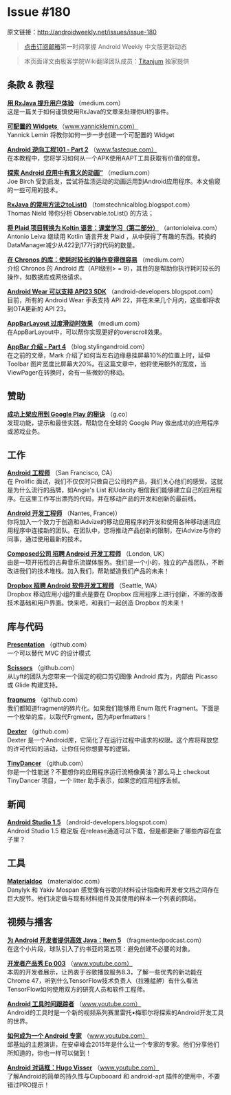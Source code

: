 # Issue #180
>
原文链接：<http://androidweekly.net/issues/issue-180>

> [点击订阅邮箱](http://tinyletter.com/androidweeklycn)第一时间掌握 Android Weekly 中文版更新动态   

> 本页面译文由极客学院Wiki翻译团队成员：[Titanjum](https://github.com/JungleTian) 独家提供

## 条款 & 教程

**[用 RxJava 提升用户体验](https://medium.com/@diolor/improving-ux-with-rxjava-4440a13b157f#.l2idlu88x)**
（medium.com）  
这是一篇关于如何谨慎使用RxJava的文章来处理你UI的事件。

**[可配置的 Widgets ](http://www.yannicklemin.com/all-about-widgets)**
（www.yannicklemin.com）  
Yannick Lemin 将教你如何一步一步创建一个可配置的 Widget

**[Android 逆向工程101 - Part 2](http://www.fasteque.com/android-reverse-engineering-101-part-2/)**
（www.fasteque.com）  
在本教程中，您将学习如何从一个APK使用AAPT工具获取有价值的信息。

**[探索 Android 应用中有意义的动画”](https://medium.com/ribot-labs/exploring-meaningful-motion-on-android-1cd95a4bc61d#.ri4p9k1in)**
（medium.com）  
Joe Birch 受到启发，尝试将盐渍运动的动画运用到Android应用程序。本文偷窥的一些可用的技术。

**[RxJava 的常用方法之toList()](http://tomstechnicalblog.blogspot.com/2015/11/rxjava-operators-tolist.html)**
（tomstechnicalblog.blogspot.com）  
Thomas Nield 带你分析 Observable.toList() 的方法；

**[将 Plaid 项目转换为 Koltin 语言：课堂学习（第二部分）](http://antonioleiva.com/plaid-kotlin-2/)**
（antonioleiva.com）  
Antonio Leiva 继续用 Kotlin 语言开发 Plaid ，从中获得了有趣的东西。转换的DataManager减少从422到177行的代码的数量。

**[在 Chronos 的库：使耗时较长的操作变得很容易](https://medium.com/redmadrobot-mobile/the-chronos-library-making-easier-work-of-long-operations-69c7e2d16946#.qcmy1pued)**
（medium.com）  
介绍 Chronos 的 Android 库（API级别> = 9），其目的是帮助你执行耗时较长的操作，如数据库或网络请求。

**[Android Wear 可以支持 API23 SDK](http://android-developers.blogspot.com/2015/11/api-23-sdk-now-available-for-android.html)**
（android-developers.blogspot.com）  
目前，所有的 Andr​​oid Wear 手表支持 API 22，并在未来几个月内，这些都将收到OTA更新的 API 23。

**[AppBarLayout 过度滑动时效果](https://medium.com/@nullthemall/overscroll-appbarlayout-behavior-e58f1ee2807#.nf37zmjba)**
（medium.com）  
在AppBarLayout中，可以帮你实现更好的overscroll效果。

**[AppBar 介绍 - Part 4](https://blog.stylingandroid.com/appbar-part-4/)**
（blog.stylingandroid.com）  
在之前的文章，Mark 介绍了如何当左右边缘悬挂屏幕10%的位置上时，延伸 Toolbar 图片宽度比屏幕大20%。在这篇文章中，他将使用额外的宽度，当ViewPager在转换时，会有一些微妙的移动。

## 赞助
**[成功上架应用到 Google Play 的秘诀](https://blog.stylingandroid.com/appbar-part-4/)**
（g.co）  
发现功能，提示和最佳实践，帮助您在全球的 Google Play 做出成功的应用程序或游戏业务。

## 工作
**[Android 工程师](http://prolificinteractive.com/jobs/san-francisco/android-engineer.html?gh_jid=41730)**
（San Francisco, CA）  
在 Prolific 面试，我们不仅仅时只做自己公司的产品，我们关心他们的感受。这就是为什么流行的品牌，如Angie's List 和Udacity 相信我们能够建立自己的应用程序。在这里工作写出漂亮的代码，并在移动产品的开发和创新的最前线。

**[Android 开发工程师](https://www.smartrecruiters.com/iAdvize/87346601)**
（Nantes, France)）  
你将加入一个致力于创造和iAdvize的移动应用程序的开发和使用各种移动通讯应用程序中连接新的团队。在团队中，您将推动产品创新的限制，在iAdvize与你的同事，通过使用最新的技术。

**[Composed公司 招聘 Android 开发工程师](https://composed.recruiterbox.com/jobs/fk0halb)**
（London, UK）  
由是一项开拓性的古典音乐流媒体服务。我们是一个小的，独立的产品团队，不断改进我们的技术堆栈。加入我们，帮助塑造我们产品的未来！

**[Dropbox 招聘 Android 软件开发工程师](https://www.dropbox.com/jobs/listing/109128)**
（Seattle, WA）  
Dropbox 移动应用小组的重点是要在 Dropbox 应用程序上进行创新，不断的改善技术基础和用户界面。快来吧，和我们一起创造 Dropbox 的未来！

## 库与代码

**[Presentation](https://github.com/StanKocken/Presentation)**
（github.com）  
一个可以替代 MVC 的设计模式

**[Scissors](https://github.com/lyft/scissors)**
（github.com）  
 从Lyft的团队为您带来一个固定的视口剪切图像 Android 库为，内部由 Picasso 或 Glide 构建支持。
 
**[fragnums](https://github.com/pyricau/fragnums)**
（github.com）  
我们都知道fragment的碎片化。如果我们能够用 Enum 取代 Fragment。下面是一个枚举的库，以取代Frgment，因为#perfmatters！

**[Dexter](https://github.com/karumi/Dexter)**
（github.com）  
Dexter 是一个Android库，它简化了在运行过程中请求的权限。这个库将释放您的许可代码的活动，让你任何你想要写的逻辑。

**[TinyDancer](https://github.com/brianPlummer/TinyDancer)**
（github.com）  
你是一个性能迷？不要想你的应用程序运行流畅像黄油？那么马上 checkout TinyDancer 项目，一个 litter 助手表示，如果您的应用程序丢帧。

## 新闻

**[Android Studio 1.5](http://android-developers.blogspot.com/2015/11/android-studio-15.html)**
（android-developers.blogspot.com）  
Android Studio 1.5 稳定版 在release通道可以下载，但是都更新了哪些内容在盒子里？

## 工具

**[Materialdoc](http://materialdoc.com/)**
（materialdoc.com）  
Danylyk 和 Yakiv Mospan 感觉像有谷歌的材料设计指南和开发者文档之间存在巨大脱节。他们决定做与现有材料组件及其使用的样本一个列表的网站。

## 视频与播客

**[为 Android 开发者提供高效 Java：Item 5](https://www.youtube.com/watch?v=ssC4nX_pP3o)**
（fragmentedpodcast.com）  
在这个小片段，球队引入了约书亚的第五项：避免创建不必要的对象。

**[开发者产品秀 Ep 003](https://www.youtube.com/watch?v=uFOWdNtUgvU&linkId=18932004)**
（www.youtube.com）  
本周的开发者展示，让热衷于谷歌播放服务8.3，了解一些优秀的新功能在Chrome 47，听到什么TensorFlow技术负责人（拉雅艋舺）有什么看法TensorFlow如何使用双方的研究人员和软件工程师。

**[Android 工具时间跟踪者](https://www.youtube.com/watch?v=MEbMkm8jHxs&index=1&list=PLWz5rJ2EKKc_w6fodMGrA1_tsI3pqPbqa&linkId=18923065)**
（www.youtube.com）  
Android的工具时是一个新的视频系列赛里雷托•梅耶尔将探索的Andr​​oid开发工具的世界。


**[如何成为一个 Android 专家](https://www.youtube.com/watch?v=PeKKzeAte30&feature=youtu.be)**
（www.youtube.com）  
邱基灿的主题演讲，在安卓峰会2015年是什么让一个专家的专家。他们分享他们所知道的，你也一样可以做到！

**[Android 对话框：Hugo Visser](https://www.youtube.com/watch?v=i6kpeFuUu80&feature=youtu.be)**
（www.youtube.com）  
了解Android的简单的持久性与Cupbooard 和 android-apt 插件的使用中，不要错过PRO提示！
